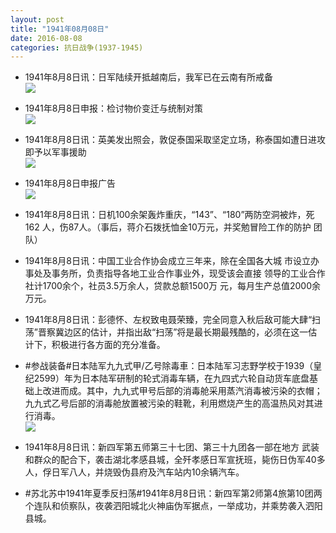 ```yaml
---
layout: post
title: "1941年08月08日"
date: 2016-08-08
categories: 抗日战争(1937-1945)
---
```


<meta name="referrer" content="no-referrer" />

- 1941年8月8日讯：日军陆续开抵越南后，我军已在云南有所戒备 <br/><img src="https://ww4.sinaimg.cn/large/aca367d8jw1f6mqh7rnj8j20i8072gnr.jpg" />

- 1941年8月8日申报：检讨物价变迁与统制对策 <br/><img src="https://ww1.sinaimg.cn/large/aca367d8jw1f6moqans8tj20lw0y7ar0.jpg" />

- 1941年8月8日讯：英美发出照会，敦促泰国采取坚定立场，称泰国如遭日进攻即予以军事援助 <br/><img src="https://ww3.sinaimg.cn/large/aca367d8jw1f6mmzwrle4j204q0dcgm9.jpg" />

- 1941年8月8日申报广告 <br/><img src="https://ww4.sinaimg.cn/large/aca367d8jw1f6ml9oc3d0j20q90hfgsb.jpg" />

- 1941年8月8日讯：日机100余架轰炸重庆，“143”、“180”两防空洞被炸，死162 人，伤87人。（事后，蒋介石拨抚恤金10万元，并奖勉冒险工作的防护 团队） 

- 1941年8月8日讯：中国工业合作协会成立三年来，除在全国各大城 市设立办事处及事务所，负责指导各地工业合作事业外，现受该会直接 领导的工业合作社计1700余个，社员3.5万余人，贷款总额1500万 元，每月生产总值2000余万元。 

- 1941年8月8日讯：彭德怀、左权致电聂荣臻，完全同意入秋后敌可能大肆“扫荡”晋察冀边区的估计，并指出敌“扫荡”将是最长期最残酷的，必须在这一估计下，积极进行各方面的充分准备。 

- #参战装备#日本陆军九九式甲/乙号除毒車：日本陆军习志野学校于1939（皇纪2599）年为日本陆军研制的轮式消毒车辆，在九四式六轮自动货车底盘基础上改进而成。其中，九九式甲号后部的消毒舱采用蒸汽消毒被污染的衣帽；九九式乙号后部的消毒舱放置被污染的鞋靴，利用燃烧产生的高温热风对其进行消毒。 <br/><img src="https://ww1.sinaimg.cn/large/aca367d8jw1f6m3xelz1lj20hn0r0dkw.jpg" />

- 1941年8月8日讯：新四军第五师第三十七团、第三十九团各一部在地方 武装和群众的配合下，袭击湖北孝感县城，全歼孝感日军宣抚班，毙伤日伪军40多人，俘日军八人，并烧毁伪县府及汽车站内10余辆汽车。 

- #苏北苏中1941年夏季反扫荡#1941年8月8日讯：新四军第2师第4旅第10团两个连队和侦察队，夜袭泗阳城北火神庙伪军据点，一举成功，并乘势袭入泗阳县城。 

